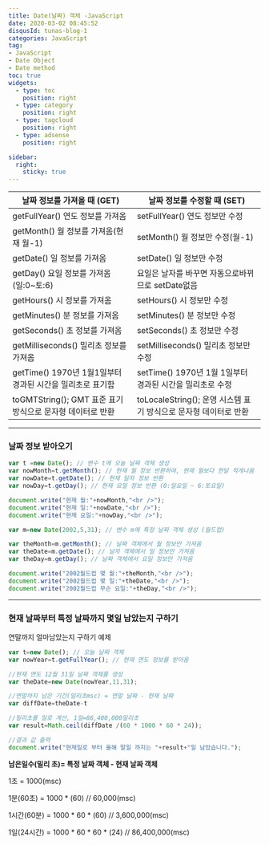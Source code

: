 ```yaml
---
title: Date(날짜) 객체 -JavaScript
date: 2020-03-02 08:45:52
disqusId: tunas-blog-1
categories: JavaScript
tag: 
- JavaScript
- Date Object
- Date method
toc: true
widgets:
  - type: toc
    position: right
  - type: category
    position: right
  - type: tagcloud
    position: right
  - type: adsense
    position: right

sidebar:
  right:
    sticky: true
---
```



| 날짜 정보를 가져올 때 (GET)                                | 날짜 정보를 수정할 때 (SET)                                      |
|------------------------------------------------------------|------------------------------------------------------------------|
| getFullYear() 연도 정보를 가져옴                           | setFullYear() 연도 정보만 수정                                   |
| getMonth() 월 정보를 가져옴(현재 월-1)                     | setMonth() 월 정보만 수정(월-1)                                  |
| getDate() 일 정보를 가져옴                                 | setDate() 일 정보만 수정                                         |
| getDay() 요일 정보를 가져옴(일:0~토:6)                     | 요일은 날자를 바꾸면 자동으로바뀌므로 setDate없음                |
| getHours() 시 정보를 가져옴                                | setHours() 시 정보만 수정                                        |
| getMinutes() 분 정보를 가져옴                              | setMinutes() 분 정보만 수정                                      |
| getSeconds() 초 정보를 가져옴                              | setSeconds() 초 정보만 수정                                      |
| getMilliseconds() 밀리초 정보를 가져옴                     | setMilliseconds() 밀리초 정보만 수정                             |
| getTime() 1970년 1월1일부터 경과된 시간을 밀리초로 표기함  | setTime() 1970년 1월 1일부터 경과된 시간을 밀리초로 수정         |
| toGMTString(); GMT 표준 표기 방식으로 문자형 데이터로 반환 | toLocaleString(); 운영 시스템 표기 방식으로 문자형 데이터로 반환 |

<!-- more -->


* * *

### 날짜 정보 받아오기


```js
var t =new Date(); // 변수 t에 오늘 날짜 객체 생성  
var nowMonth=t.getMonth(); // 현재 월 정보 반환하여, 현제 월보다 한달 적게나옴  
var nowDate=t.getDate(); // 현재 일자 정보 반환  
var nowDay=t.getDay(); // 현재 요일 정보 반환 (0:일요일 ~ 6:토요일)  

document.write("현재 월:"+nowMonth,"<br />");  
document.write("현재 일:"+nowDate,"<br />");  
document.write("현재 요일:"+nowDay,"<br />");  

var m=new Date(2002,5,31); // 변수 m에 특정 날짜 객체 생성 (월드컵)  

var theMonth=m.getMonth(); // 날짜 객체에서 월 정보만 가져옴  
var theDate=m.getDate(); // 날자 객체에서 일 정보만 가져옴  
var theDay=m.getDay(); // 날짜 객체에서 요일 정보만 가져옴  

document.write("2002월드컵 몇 월:"+theMonth,"<br />");  
document.write("2002월드컵 몇 일:"+theDate,"<br />");  
document.write("2002월드컵 무슨 요일:"+theDay,"<br />");  
```

* * *

### 현재 날짜부터 특정 날짜까지 몇일 남았는지 구하기


연말까지 얼마남았는지 구하기 예제

```js
var t=new Date(); // 오늘 날짜 객체  
var nowYear=t.getFullYear(); // 현재 연도 정보를 받아옴  

//현재 연도 12월 31일 날짜 객체를 생성  
var theDate=new Date(nowYear,11,31);  

//연말까지 남은 기간(밀리초msc) = 연말 날짜 - 현재 날짜  
var diffDate=theDate-t  

//밀리초를 일로 계산, 1일=86,400,000밀리초  
var result=Math.ceil(diffDate /(60 * 1000 * 60 * 24));  

//결과 값 출력  
document.write("현재일로 부터 올해 말일 까지는 "+result+"일 남았습니다.");  
```

**남은일수(밀리 초)= 특정 날짜 객체 - 현재 날짜 객체**

 1초 = 1000(msc)

 1분(60초) = 1000 * (60)  // 60,000(msc)

 1시간(60분) = 1000 * 60 * (60) // 3,600,000(msc)

 1일(24시간) = 1000 * 60 * 60 * (24) // 86,400,000(msc)
